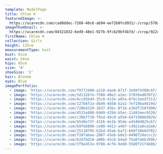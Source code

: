 ```yaml
---
template: ModelPage
title: Chloe H
featuredImage: >-
  https://ucarecdn.com/cad8ddec-7260-40c6-ab94-ee72b0fcd931/-/crop/578x308/0,0/-/preview/
imageThumbnail: >-
  https://ucarecdn.com/84321832-6ed9-48e1-927b-9fcb29bf4b7d/-/crop/922x1314/335,226/-/preview/
firstName: Chloe H
collection: Girls
height: 135cm
measurementType: bust
bust: 61cm
waist: 54cm
hips: 65cm
size: '8'
shoeSize: '2'
hair: Blonde
eyes: Blue
imagePortfolio:
  - image: 'https://ucarecdn.com/f8772400-a218-4ae0-871f-3e89f4308c4f/'
  - image: 'https://ucarecdn.com/3d13267e-f508-40e2-a2ec-57039ad078f2/'
  - image: 'https://ucarecdn.com/4cc85bd4-35c8-412e-a05a-076c2eed7213/'
  - image: 'https://ucarecdn.com/127b6f2a-dbd0-4b50-b2a1-7ef19ba4619d/'
  - image: 'https://ucarecdn.com/720b4320-1037-45bc-8f1b-e36df258fd90/'
  - image: 'https://ucarecdn.com/d531e888-b9d9-4294-b5ec-11d43eec9320/'
  - image: 'https://ucarecdn.com/c38bf730-f91d-4bc9-a934-64719886d929/'
  - image: 'https://ucarecdn.com/b5d0e73f-415b-4e1b-95de-e4540d025cb7/'
  - image: 'https://ucarecdn.com/b9fbb808-ce90-4412-a4bf-cd921a0ce2e6/'
  - image: 'https://ucarecdn.com/25110795-b2bd-45ab-baf2-668f36b6d782/'
  - image: 'https://ucarecdn.com/f28fabee-2807-43eb-b0e3-0490f24eccc3/'
  - image: 'https://ucarecdn.com/b2dfbd18-a08b-45c6-b4ad-75a8fe6b299b/'
  - image: 'https://ucarecdn.com/3f9e453e-9708-4cf8-9e60-5580f21f4b86/'
---
```


